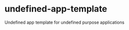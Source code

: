 undefined-app-template
======================

Undefined app template for undefined purpose applications